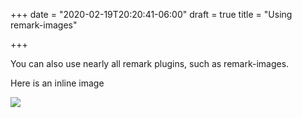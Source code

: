 +++
date = "2020-02-19T20:20:41-06:00"
draft = true
title = "Using remark-images"

+++

You can also use nearly all remark plugins, such as remark-images.

Here is an inline image

![](./315.jpg)
